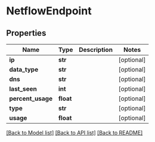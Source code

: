 # NetflowEndpoint

## Properties
Name | Type | Description | Notes
------------ | ------------- | ------------- | -------------
**ip** | **str** |  | [optional] 
**data_type** | **str** |  | [optional] 
**dns** | **str** |  | [optional] 
**last_seen** | **int** |  | [optional] 
**percent_usage** | **float** |  | [optional] 
**type** | **str** |  | [optional] 
**usage** | **float** |  | [optional] 

[[Back to Model list]](../README.md#documentation-for-models) [[Back to API list]](../README.md#documentation-for-api-endpoints) [[Back to README]](../README.md)


